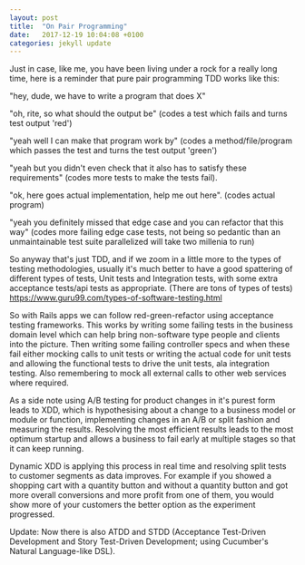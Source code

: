 ```yaml
---
layout: post
title:  "On Pair Programming"
date:   2017-12-19 10:04:08 +0100
categories: jekyll update
---
```

Just in case, like me, you have been living under a rock for a really long time, here is a reminder that pure pair programming TDD works like this:

"hey, dude, we have to write a program that does X"

"oh, rite, so what should the output be" (codes a test which fails and turns test output 'red')

"yeah well I can make that program work by" (codes a method/file/program which passes the test and turns the test output 'green')

"yeah but you didn't even check that it also has to satisfy these requirements" (codes more tests to make the tests fail).

"ok, here goes actual implementation, help me out here". (codes actual program)

"yeah you definitely missed that edge case and you can refactor that this way" (codes more failing edge case tests, not being so pedantic than an unmaintainable test suite parallelized will take two millenia to run)

So anyway that's just TDD, and if we zoom in a little more to the types of testing methodologies, usually it's much better to have a good spattering of different types of tests, Unit tests and Integration tests, with some extra acceptance tests/api tests as appropriate. (There are tons of types of tests) https://www.guru99.com/types-of-software-testing.html

So with Rails apps we can follow red-green-refactor using acceptance testing frameworks. This works by writing some failing tests in the business domain level which can help bring non-software type people and clients into the picture. Then writing some failing controller specs and when these fail either mocking calls to unit tests or writing the actual code for unit tests and allowing the functional tests to drive the unit tests, ala integration testing. Also remembering to mock all external calls to other web services where required. 

As a side note using A/B testing for product changes in it's purest form leads to XDD, which is hypothesising about a change to a business model or module or function, implementing changes in an A/B or split fashion and measuring the results. Resolving the most efficient results leads to the most optimum startup and allows a business to fail early at multiple stages so that it can keep running. 

Dynamic XDD is applying this process in real time and resolving split tests to customer segments as data improves. For example if you showed a shopping cart with a quantity button and without a quantity button and got more overall conversions and more profit from one of them, you would show more of your customers the better option as the experiment progressed.

Update: Now there is also ATDD and STDD (Acceptance Test-Driven Development and Story Test-Driven Development; using Cucumber's Natural Language-like DSL).